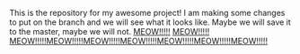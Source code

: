 This is the repository for my awesome project!
I am making some changes to put on the branch and we will see what it looks like. Maybe we will save it to the master, maybe we will not.
<a href="http://glsindia.com/wp-content/uploads/2014/09/Flying-Kitten.jpg">MEOW!!!!!</a>
<a href="http://glsindia.com/wp-content/uploads/2014/09/Flying-Kitten.jpg">MEOW!!!!!</a>
<a href="http://glsindia.com/wp-content/uploads/2014/09/Flying-Kitten.jpg">MEOW!!!!!</a><a href="http://glsindia.com/wp-content/uploads/2014/09/Flying-Kitten.jpg">MEOW!!!!!</a><a href="http://glsindia.com/wp-content/uploads/2014/09/Flying-Kitten.jpg">MEOW!!!!!</a><a href="http://glsindia.com/wp-content/uploads/2014/09/Flying-Kitten.jpg">MEOW!!!!!</a><a href="http://glsindia.com/wp-content/uploads/2014/09/Flying-Kitten.jpg">MEOW!!!!!</a><a href="http://glsindia.com/wp-content/uploads/2014/09/Flying-Kitten.jpg">MEOW!!!!!</a><a href="http://glsindia.com/wp-content/uploads/2014/09/Flying-Kitten.jpg">MEOW!!!!!</a>